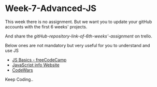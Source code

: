 # Week-7-Advanced-JS

This week there is no assignment. 
But we want you to update your gitHub accounts with the first 6 weeks' projects. 

And share the *gitHub-repository-link-of-6th-weeks'-assignment* on trello. 

Below ones are not mandatory but very useful for you to understand and use JS

- [JS Basics - freeCodeCamp](https://learn.freecodecamp.org/javascript-algorithms-and-data-structures/basic-javascript/)
- [JavaScript info Website](http://javascript.info/first-steps)
- [CodeWars](https://www.codewars.com/kata/search/javascript?q=&r%5B%5D=-8&xids=completed&beta=false&order_by=total_completed+desc)

Keep Coding..
